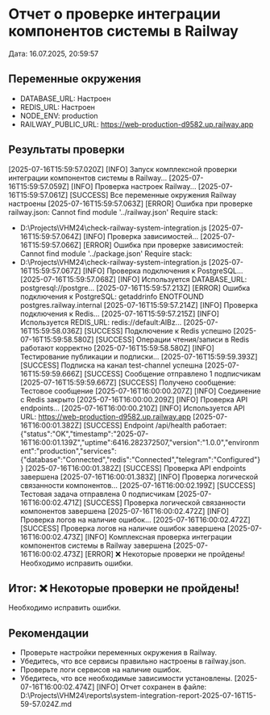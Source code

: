 # Отчет о проверке интеграции компонентов системы в Railway
Дата: 16.07.2025, 20:59:57

## Переменные окружения
- DATABASE_URL: Настроен
- REDIS_URL: Настроен
- NODE_ENV: production
- RAILWAY_PUBLIC_URL: https://web-production-d9582.up.railway.app

## Результаты проверки
[2025-07-16T15:59:57.020Z] [INFO] Запуск комплексной проверки интеграции компонентов системы в Railway...
[2025-07-16T15:59:57.059Z] [INFO] Проверка настроек Railway...
[2025-07-16T15:59:57.061Z] [SUCCESS] Все переменные окружения Railway настроены
[2025-07-16T15:59:57.063Z] [ERROR] Ошибка при проверке railway.json: Cannot find module '../railway.json'
Require stack:
- D:\Projects\VHM24\check-railway-system-integration.js
[2025-07-16T15:59:57.064Z] [INFO] Проверка зависимостей...
[2025-07-16T15:59:57.066Z] [ERROR] Ошибка при проверке зависимостей: Cannot find module '../package.json'
Require stack:
- D:\Projects\VHM24\check-railway-system-integration.js
[2025-07-16T15:59:57.067Z] [INFO] Проверка подключения к PostgreSQL...
[2025-07-16T15:59:57.068Z] [INFO] Используется DATABASE_URL: postgresql://postgre...
[2025-07-16T15:59:57.213Z] [ERROR] Ошибка подключения к PostgreSQL: getaddrinfo ENOTFOUND postgres.railway.internal
[2025-07-16T15:59:57.214Z] [INFO] Проверка подключения к Redis...
[2025-07-16T15:59:57.215Z] [INFO] Используется REDIS_URL: redis://default:AlBz...
[2025-07-16T15:59:58.036Z] [SUCCESS] Подключение к Redis успешно
[2025-07-16T15:59:58.580Z] [SUCCESS] Операции чтения/записи в Redis работают корректно
[2025-07-16T15:59:58.580Z] [INFO] Тестирование публикации и подписки...
[2025-07-16T15:59:59.393Z] [SUCCESS] Подписка на канал test-channel успешна
[2025-07-16T15:59:59.666Z] [SUCCESS] Сообщение отправлено 1 подписчикам
[2025-07-16T15:59:59.667Z] [SUCCESS] Получено сообщение: Тестовое сообщение
[2025-07-16T16:00:00.207Z] [INFO] Соединение с Redis закрыто
[2025-07-16T16:00:00.209Z] [INFO] Проверка API endpoints...
[2025-07-16T16:00:00.210Z] [INFO] Используется API URL: https://web-production-d9582.up.railway.app
[2025-07-16T16:00:01.382Z] [SUCCESS] Endpoint /api/health работает: {"status":"OK","timestamp":"2025-07-16T16:00:01.139Z","uptime":6416.282372507,"version":"1.0.0","environment":"production","services":{"database":"Connected","redis":"Connected","telegram":"Configured"}}
[2025-07-16T16:00:01.382Z] [SUCCESS] Проверка API endpoints завершена
[2025-07-16T16:00:01.383Z] [INFO] Проверка логической связанности компонентов...
[2025-07-16T16:00:02.199Z] [SUCCESS] Тестовая задача отправлена 0 подписчикам
[2025-07-16T16:00:02.471Z] [SUCCESS] Проверка логической связанности компонентов завершена
[2025-07-16T16:00:02.472Z] [INFO] Проверка логов на наличие ошибок...
[2025-07-16T16:00:02.472Z] [SUCCESS] Проверка логов на наличие ошибок завершена
[2025-07-16T16:00:02.473Z] [INFO] Комплексная проверка интеграции компонентов системы в Railway завершена
[2025-07-16T16:00:02.473Z] [ERROR] ❌ Некоторые проверки не пройдены! Необходимо исправить ошибки.

## Итог: ❌ Некоторые проверки не пройдены!
Необходимо исправить ошибки.

## Рекомендации
- Проверьте настройки переменных окружения в Railway.
- Убедитесь, что все сервисы правильно настроены в railway.json.
- Проверьте логи сервисов на наличие ошибок.
- Убедитесь, что все необходимые зависимости установлены.
[2025-07-16T16:00:02.474Z] [INFO] Отчет сохранен в файле: D:\Projects\VHM24\reports\system-integration-report-2025-07-16T15-59-57.024Z.md
